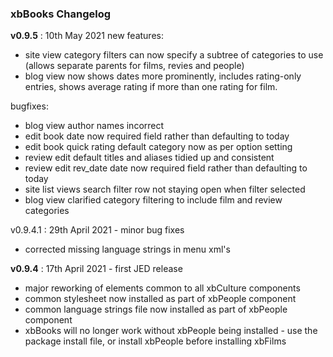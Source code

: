 ### xbBooks Changelog

**v0.9.5** : 10th May 2021
new features:
  - site view category filters can now specify a subtree of categories to use (allows separate parents for films, revies and people) 
  - blog view now shows dates more prominently, includes rating-only entries, shows average rating if more than one rating for film.


 bugfixes: 
  - blog view author names incorrect
  - edit book date now required field rather than defaulting to today
  - edit book quick rating default category now as per option setting
  - review edit default titles and aliases tidied up and consistent
  - review edit rev_date date now required field rather than defaulting to today
  - site list views search filter row not staying open when filter selected
  - blog view clarified category filtering to include film and review categories

v0.9.4.1 : 29th April 2021 - minor bug fixes 
 - corrected missing language strings in menu xml's

**v0.9.4**   : 17th April 2021 - first JED release
 - major reworking of elements common to all xbCulture components
 - common stylesheet now installed as part of xbPeople component
 - common language strings file now installed as part of xbPeople component
 - xbBooks will no longer work without xbPeople being installed - use the package install file, or install xbPeople before installing xbFilms

